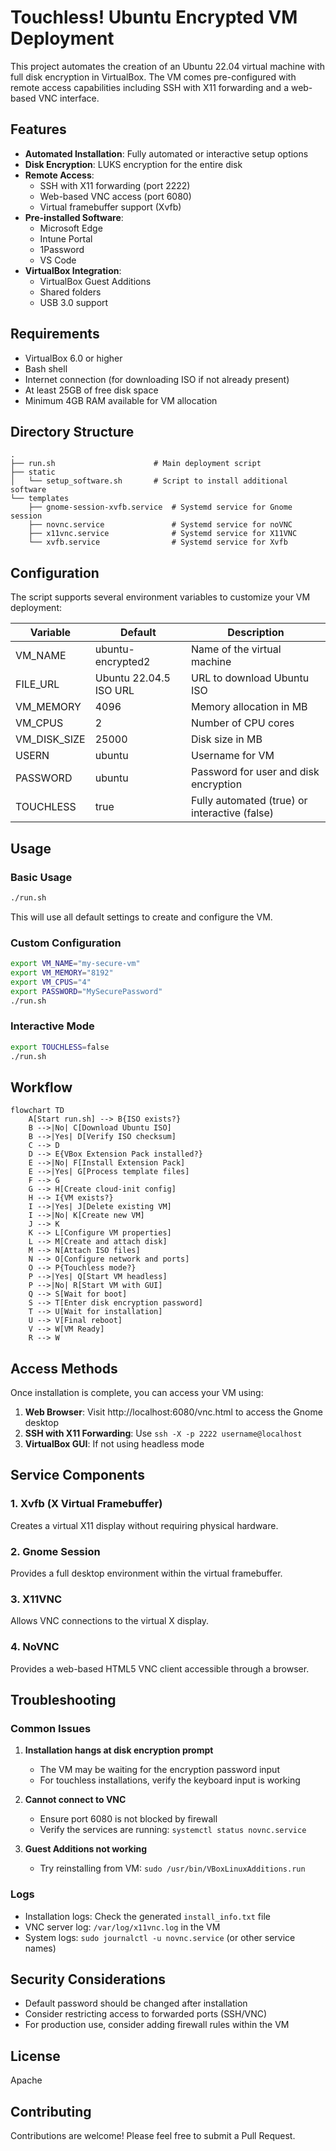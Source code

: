 # Touchless! Ubuntu Encrypted VM Deployment

This project automates the creation of an Ubuntu 22.04 virtual machine with full disk encryption in VirtualBox. The VM comes pre-configured with remote access capabilities including SSH with X11 forwarding and a web-based VNC interface.

## Features

- **Automated Installation**: Fully automated or interactive setup options
- **Disk Encryption**: LUKS encryption for the entire disk
- **Remote Access**:
  - SSH with X11 forwarding (port 2222)
  - Web-based VNC access (port 6080)
  - Virtual framebuffer support (Xvfb)
- **Pre-installed Software**:
  - Microsoft Edge
  - Intune Portal
  - 1Password
  - VS Code
- **VirtualBox Integration**:
  - VirtualBox Guest Additions
  - Shared folders
  - USB 3.0 support

## Requirements

- VirtualBox 6.0 or higher
- Bash shell
- Internet connection (for downloading ISO if not already present)
- At least 25GB of free disk space
- Minimum 4GB RAM available for VM allocation

## Directory Structure

```
.
├── run.sh                      # Main deployment script
├── static
│   └── setup_software.sh       # Script to install additional software
└── templates
    ├── gnome-session-xvfb.service  # Systemd service for Gnome session
    ├── novnc.service               # Systemd service for noVNC
    ├── x11vnc.service              # Systemd service for X11VNC
    └── xvfb.service                # Systemd service for Xvfb
```

## Configuration

The script supports several environment variables to customize your VM deployment:

| Variable       | Default               | Description                               |
|----------------|------------------------|-------------------------------------------|
| VM_NAME        | ubuntu-encrypted2      | Name of the virtual machine               |
| FILE_URL       | Ubuntu 22.04.5 ISO URL | URL to download Ubuntu ISO                |
| VM_MEMORY      | 4096                   | Memory allocation in MB                   |
| VM_CPUS        | 2                      | Number of CPU cores                       |
| VM_DISK_SIZE   | 25000                  | Disk size in MB                           |
| USERN          | ubuntu                 | Username for VM                           |
| PASSWORD       | ubuntu                 | Password for user and disk encryption     |
| TOUCHLESS      | true                   | Fully automated (true) or interactive (false) |

## Usage

### Basic Usage

```bash
./run.sh
```

This will use all default settings to create and configure the VM.

### Custom Configuration

```bash
export VM_NAME="my-secure-vm"
export VM_MEMORY="8192"
export VM_CPUS="4"
export PASSWORD="MySecurePassword"
./run.sh
```

### Interactive Mode

```bash
export TOUCHLESS=false
./run.sh
```

## Workflow

```mermaid
flowchart TD
    A[Start run.sh] --> B{ISO exists?}
    B -->|No| C[Download Ubuntu ISO]
    B -->|Yes| D[Verify ISO checksum]
    C --> D
    D --> E{VBox Extension Pack installed?}
    E -->|No| F[Install Extension Pack]
    E -->|Yes| G[Process template files]
    F --> G
    G --> H[Create cloud-init config]
    H --> I{VM exists?}
    I -->|Yes| J[Delete existing VM]
    I -->|No| K[Create new VM]
    J --> K
    K --> L[Configure VM properties]
    L --> M[Create and attach disk]
    M --> N[Attach ISO files]
    N --> O[Configure network and ports]
    O --> P{Touchless mode?}
    P -->|Yes| Q[Start VM headless]
    P -->|No| R[Start VM with GUI]
    Q --> S[Wait for boot]
    S --> T[Enter disk encryption password]
    T --> U[Wait for installation]
    U --> V[Final reboot]
    V --> W[VM Ready]
    R --> W
```

## Access Methods

Once installation is complete, you can access your VM using:

1. **Web Browser**: Visit http://localhost:6080/vnc.html to access the Gnome desktop
2. **SSH with X11 Forwarding**: Use `ssh -X -p 2222 username@localhost`
3. **VirtualBox GUI**: If not using headless mode

## Service Components

### 1. Xvfb (X Virtual Framebuffer)
Creates a virtual X11 display without requiring physical hardware.

### 2. Gnome Session
Provides a full desktop environment within the virtual framebuffer.

### 3. X11VNC
Allows VNC connections to the virtual X display.

### 4. NoVNC
Provides a web-based HTML5 VNC client accessible through a browser.

## Troubleshooting

### Common Issues

1. **Installation hangs at disk encryption prompt**
   - The VM may be waiting for the encryption password input
   - For touchless installations, verify the keyboard input is working

2. **Cannot connect to VNC**
   - Ensure port 6080 is not blocked by firewall
   - Verify the services are running: `systemctl status novnc.service`

3. **Guest Additions not working**
   - Try reinstalling from VM: `sudo /usr/bin/VBoxLinuxAdditions.run`

### Logs

- Installation logs: Check the generated `install_info.txt` file
- VNC server log: `/var/log/x11vnc.log` in the VM
- System logs: `sudo journalctl -u novnc.service` (or other service names)

## Security Considerations

- Default password should be changed after installation
- Consider restricting access to forwarded ports (SSH/VNC)
- For production use, consider adding firewall rules within the VM

## License

Apache

## Contributing

Contributions are welcome! Please feel free to submit a Pull Request.
